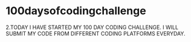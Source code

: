 # 100daysofcodingchallenge
2.TODAY I HAVE STARTED  MY 100 DAY CODING CHALLENGE. I WILL SUBMIT MY CODE FROM DIFFERENT CODING PLATFORMS EVERYDAY.   
